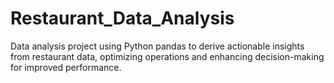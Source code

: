 # Restaurant_Data_Analysis
Data analysis project using Python pandas to derive actionable insights from restaurant data, optimizing operations and enhancing decision-making for improved performance.
